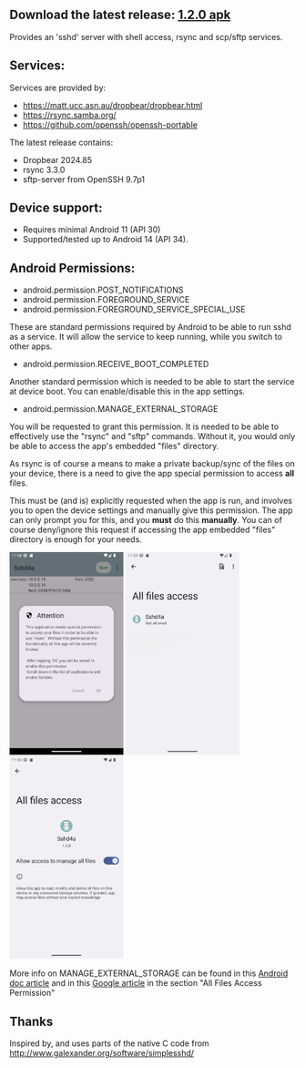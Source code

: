 ## Download the latest release: [1.2.0 apk](https://github.com/tfonteyn/Sshd4a/releases/download/v1.2.0/Sshd4a-1.2.0.apk)

Provides an 'sshd' server with shell access, rsync and scp/sftp services.

## Services:

Services are provided by:
- https://matt.ucc.asn.au/dropbear/dropbear.html
- https://rsync.samba.org/
- https://github.com/openssh/openssh-portable

The latest release contains:
- Dropbear 2024.85
- rsync 3.3.0
- sftp-server from OpenSSH 9.7p1

## Device support:

- Requires minimal Android 11 (API 30)
- Supported/tested up to Android 14 (API 34).

## Android Permissions:

- android.permission.POST_NOTIFICATIONS
- android.permission.FOREGROUND_SERVICE
- android.permission.FOREGROUND_SERVICE_SPECIAL_USE

These are standard permissions required by Android to be able to run sshd as a service.
It will allow the service to keep running, while you switch to other apps.

- android.permission.RECEIVE_BOOT_COMPLETED

Another standard permission which is needed to be able to start the service at device boot.
You can enable/disable this in the app settings.

- android.permission.MANAGE_EXTERNAL_STORAGE

You will be requested to grant this permission.
It is needed to be able to effectively use the "rsync" and "sftp" commands.
Without it, you would only be able to access the app's embedded "files" directory.

As rsync is of course a means to make a private backup/sync of the files on your device,
there is a need to give the app special permission to access **all** files.

This must be (and is) explicitly requested when the app is run, and involves you to open
the device settings and manually give this permission. The app can only prompt you for this,
and you **must** do this **manually**. You can of course deny/ignore this request
if accessing the app embedded "files" directory is enough for your needs.
<p float="left">
<img src="metadata/en-US/images/phoneScreenshots/01.png" alt="Permission request" style="width:200px;"/>
<img src="metadata/en-US/images/phoneScreenshots/02.png" alt="All files access - app list" style="width:200px;"/>
<img src="metadata/en-US/images/phoneScreenshots/03.png" alt="All files access - allow for Sshd4a" style="width:200px;"/>
</p>

More info on MANAGE_EXTERNAL_STORAGE can be found in this
[Android doc article](https://developer.android.com/training/data-storage#permissions)
and in this
[Google article](https://support.google.com/googleplay/android-developer/answer/9888170?hl=en) 
in the section "All Files Access Permission"

## Thanks

Inspired by, and uses parts of the native C code from
http://www.galexander.org/software/simplesshd/